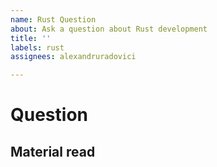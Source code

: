 ```yaml
---
name: Rust Question
about: Ask a question about Rust development
title: ''
labels: rust
assignees: alexandruradovici

---
```


# Question

## Material read
<!-- place here any links to materials that are relevant to the question -->
